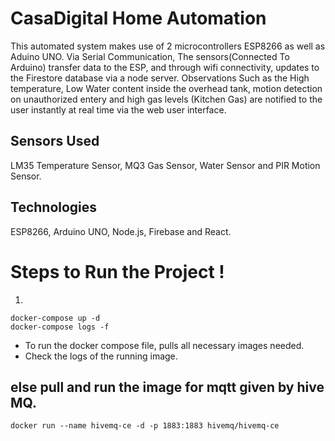 # CasaDigital Home Automation 
This automated system makes use of 2 microcontrollers ESP8266 as well as Aduino UNO. Via Serial Communication, The sensors(Connected To Arduino) transfer data to the ESP, and through wifi connectivity, updates to the Firestore database via a node server. Observations Such as the High temperature, Low Water content inside the overhead tank, motion detection on unauthorized entery and high gas levels (Kitchen Gas) are notified to the user instantly at real time via the web user interface. 

## Sensors Used
LM35 Temperature Sensor, MQ3 Gas Sensor, Water Sensor and PIR Motion Sensor.

## Technologies
ESP8266, Arduino UNO, Node.js, Firebase and React.

# Steps to Run the Project !

1. 
```
docker-compose up -d 
docker-compose logs -f
```
- To run the docker compose file, pulls all necessary images needed.
- Check the logs of the running image.

else pull and run the image for mqtt given by hive MQ.
- 
```
docker run --name hivemq-ce -d -p 1883:1883 hivemq/hivemq-ce
```